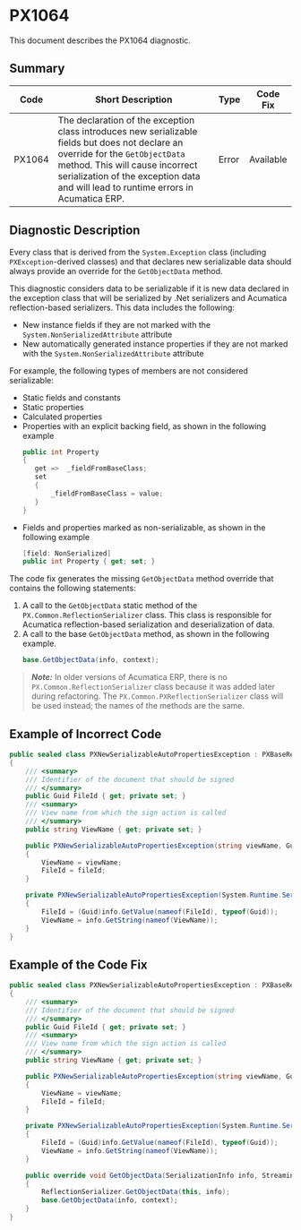 # PX1064
This document describes the PX1064 diagnostic.

## Summary

| Code   | Short Description                                                                         | Type                           | Code Fix    | 
| ------ | ----------------------------------------------------------------------------------------- | ------------------------------ | ----------- | 
| PX1064 | The declaration of the exception class introduces new serializable fields but does not declare an override for the `GetObjectData` method. This will cause incorrect serialization of the exception data and will lead to runtime errors in Acumatica ERP. | Error | Available | 

## Diagnostic Description

Every class that is derived from the `System.Exception` class (including `PXException`-derived classes) and that declares new serializable data should always provide an override for the `GetObjectData` method.

This diagnostic considers data to be serializable if it is new data declared in the exception class that will be serialized by .Net serializers and Acumatica reflection-based serializers. This data includes the following:
 - New instance fields if they are not marked with the `System.NonSerializedAttribute` attribute
 - New automatically generated instance properties if they are not marked with the `System.NonSerializedAttribute` attribute

For example, the following types of members are not considered serializable:
 - Static fields and constants
 - Static properties
 - Calculated properties
 - Properties with an explicit backing field, as shown in the following example
	```C#
	public int Property 
	{
	   get =>  _fieldFromBaseClass;
	   set 
	   {
		   _fieldFromBaseClass = value;
	   }
	}
	```
 - Fields and properties marked as non-serializable, as shown in the following example
 	```C#
	[field: NonSerialized]
	public int Property { get; set; } 
	```

The code fix generates the missing `GetObjectData` method override that contains the following statements:
 1. A call to the `GetObjectData` static method of the `PX.Common.ReflectionSerializer` class.
	This class is responsible for Acumatica reflection-based serialization and deserialization of data.
 2. A call to the base `GetObjectData` method, as shown in the following example.
    ```C#
    base.GetObjectData(info, context);
    ```
> **_Note:_** In older versions of Acumatica ERP, there is no `PX.Common.ReflectionSerializer` class because it was added later during refactoring. The `PX.Common.PXReflectionSerializer` class will be used instead; the names of the methods are the same.


## Example of Incorrect Code

```C#
public sealed class PXNewSerializableAutoPropertiesException : PXBaseRedirectException
{
	/// <summary>
	/// Identifier of the document that should be signed
	/// </summary>
	public Guid FileId { get; private set; }
	/// <summary>
	/// View name from which the sign action is called
	/// </summary>
	public string ViewName { get; private set; }

	public PXNewSerializableAutoPropertiesException(string viewName, Guid fileId) : base(fileId.ToString())
	{
		ViewName = viewName;
		FileId = fileId;
	}

	private PXNewSerializableAutoPropertiesException(System.Runtime.Serialization.SerializationInfo info, System.Runtime.Serialization.StreamingContext context) : base(info, context)
	{
		FileId = (Guid)info.GetValue(nameof(FileId), typeof(Guid));
		ViewName = info.GetString(nameof(ViewName));
	}
}
```

## Example of the Code Fix

```C#
public sealed class PXNewSerializableAutoPropertiesException : PXBaseRedirectException
{
    /// <summary>
    /// Identifier of the document that should be signed
    /// </summary>
    public Guid FileId { get; private set; }
    /// <summary>
    /// View name from which the sign action is called
    /// </summary>
    public string ViewName { get; private set; }

    public PXNewSerializableAutoPropertiesException(string viewName, Guid fileId) : base(fileId.ToString())
    {
        ViewName = viewName;
        FileId = fileId;
    }

    private PXNewSerializableAutoPropertiesException(System.Runtime.Serialization.SerializationInfo info, System.Runtime.Serialization.StreamingContext context) : base(info, context)
    {
        FileId = (Guid)info.GetValue(nameof(FileId), typeof(Guid));
        ViewName = info.GetString(nameof(ViewName));
    }

    public override void GetObjectData(SerializationInfo info, StreamingContext context)
    {
        ReflectionSerializer.GetObjectData(this, info);
        base.GetObjectData(info, context);
    }
}
```